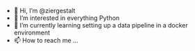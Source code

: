 - 👋 Hi, I’m @ziergestalt
- 👀 I’m interested in everything Python 
- 🌱 I’m currently learning setting up a data pipeline in a docker environment
- 📫 How to reach me ...

<!---
ziergestalt/ziergestalt is a ✨ special ✨ repository because its `README.md` (this file) appears on your GitHub profile.
You can click the Preview link to take a look at your changes.
--->

